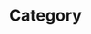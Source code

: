 ---
title : "Category"
layout : "categories"
permalink : /categories/
author_profile : true
sidebar_main: true
---
